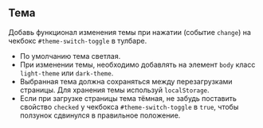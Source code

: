 ## Тема

Добавь функционал изменения темы при нажатии (событие `change`) на чекбокс `#theme-switch-toggle` в
тулбаре.

- По умолчанию тема светлая.
- При изменении темы, необходимо добавлять на элемент `body` класс `light-theme` или `dark-theme`.
- Выбранная тема должна сохраняться между перезагрузками страницы. Для хранения темы используй
  `localStorage`.
- Если при загрузке страницы тема тёмная, не забудь поставить свойство `checked` у чекбокса
  `#theme-switch-toggle` в `true`, чтобы ползунок сдвинулся в правильное положение.
